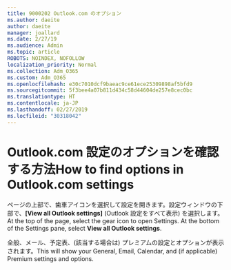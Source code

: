```yaml
---
title: 9000202 Outlook.com のオプション
ms.author: daeite
author: daeite
manager: joallard
ms.date: 2/27/19
ms.audience: Admin
ms.topic: article
ROBOTS: NOINDEX, NOFOLLOW
localization_priority: Normal
ms.collection: Adm_O365
ms.custom: Adm_O365
ms.openlocfilehash: e30c7010dcf9baeac9ce61ece25309898af5bfd9
ms.sourcegitcommit: 5f3bee4a07b811d434c58d44604de257e8cec0bc
ms.translationtype: HT
ms.contentlocale: ja-JP
ms.lasthandoff: 02/27/2019
ms.locfileid: "30318042"
---
```

# <a name="how-to-find-options-in-outlookcom-settings"></a><span data-ttu-id="5a295-102">Outlook.com 設定のオプションを確認する方法</span><span class="sxs-lookup"><span data-stu-id="5a295-102">How to find options in Outlook.com settings</span></span>

<span data-ttu-id="5a295-p101">ページの上部で、歯車アイコンを選択して設定を開きます。設定ウィンドウの下部で、**[View all Outlook settings]** (Outlook 設定をすべて表示) を選択します。</span><span class="sxs-lookup"><span data-stu-id="5a295-p101">At the top of the page, select the gear icon to open Settings. At the bottom of the Settings pane, select **View all Outlook settings**.</span></span>

<span data-ttu-id="5a295-105">全般、メール、予定表、(該当する場合は) プレミアムの設定とオプションが表示されます。</span><span class="sxs-lookup"><span data-stu-id="5a295-105">This will show your General, Email, Calendar, and (if applicable) Premium settings and options.</span></span>